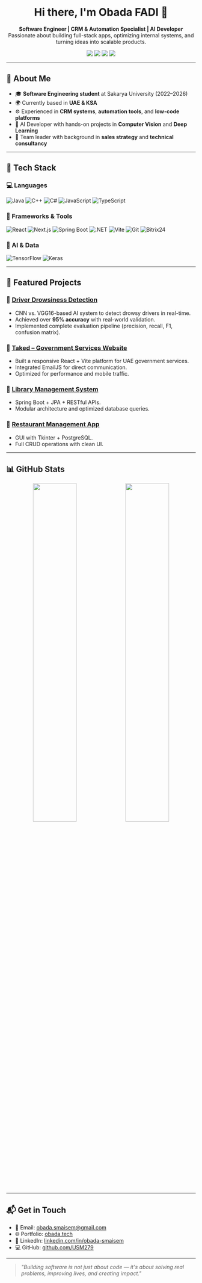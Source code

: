 <h1 align="center">Hi there, I'm Obada FADI 👋</h1>

<p align="center">
  <strong>Software Engineer | CRM & Automation Specialist | AI Developer</strong><br/>
  Passionate about building full-stack apps, optimizing internal systems, and turning ideas into scalable products.
</p>

<p align="center">
  <a href="mailto:obada.smaisem@gmail.com"><img src="https://img.shields.io/badge/email-obada.smaisem@gmail.com-red?style=for-the-badge&logo=gmail&logoColor=white"/></a>
  <a href="https://linkedin.com/in/obada-smaisem"><img src="https://img.shields.io/badge/LinkedIn-Obada_Smaisem-blue?style=for-the-badge&logo=linkedin&logoColor=white"/></a>
  <a href="https://github.com/USM279"><img src="https://img.shields.io/badge/GitHub-USM279-black?style=for-the-badge&logo=github"/></a>
  <a href="https://obadatech"><img src="https://img.shields.io/badge/Portfolio-obada.tech-orange?style=for-the-badge&logo=google-chrome&logoColor=white"/></a>
</p>

---

## 💼 About Me

- 🎓 **Software Engineering student** at Sakarya University (2022–2026)
- 🌍 Currently based in **UAE & KSA**
- ⚙️ Experienced in **CRM systems**, **automation tools**, and **low-code platforms**
- 🧠 AI Developer with hands-on projects in **Computer Vision** and **Deep Learning**
- 🤝 Team leader with background in **sales strategy** and **technical consultancy**

---

## 🚀 Tech Stack

### 💻 Languages
![Java](https://img.shields.io/badge/Java-ED8B00?style=flat&logo=java&logoColor=white)
![C++](https://img.shields.io/badge/C++-00599C?style=flat&logo=c%2B%2B&logoColor=white)
![C#](https://img.shields.io/badge/C%23-239120?style=flat&logo=c-sharp&logoColor=white)
![JavaScript](https://img.shields.io/badge/JavaScript-F7DF1E?style=flat&logo=javascript&logoColor=black)
![TypeScript](https://img.shields.io/badge/TypeScript-007ACC?style=flat&logo=typescript&logoColor=white)

### 🧱 Frameworks & Tools
![React](https://img.shields.io/badge/React-20232A?style=flat&logo=react)
![Next.js](https://img.shields.io/badge/Next.js-black?style=flat&logo=next.js)
![Spring Boot](https://img.shields.io/badge/Spring_Boot-6DB33F?style=flat&logo=spring-boot&logoColor=white)
![.NET](https://img.shields.io/badge/.NET-512BD4?style=flat&logo=dotnet)
![Vite](https://img.shields.io/badge/Vite-646CFF?style=flat&logo=vite&logoColor=white)
![Git](https://img.shields.io/badge/Git-F05032?style=flat&logo=git&logoColor=white)
![Bitrix24](https://img.shields.io/badge/Bitrix24-0099FF?style=flat&logo=bitrix24&logoColor=white)

### 🧠 AI & Data
![TensorFlow](https://img.shields.io/badge/TensorFlow-FF6F00?style=flat&logo=tensorflow&logoColor=white)
![Keras](https://img.shields.io/badge/Keras-D00000?style=flat&logo=keras&logoColor=white)

---

## 📌 Featured Projects

### 🔹 [Driver Drowsiness Detection](https://github.com/USM279/driver-drowsiness-detection)
- CNN vs. VGG16-based AI system to detect drowsy drivers in real-time.
- Achieved over **95% accuracy** with real-world validation.
- Implemented complete evaluation pipeline (precision, recall, F1, confusion matrix).

### 🔹 [Taked – Government Services Website](https://github.com/USM279/taked_web)
- Built a responsive React + Vite platform for UAE government services.
- Integrated EmailJS for direct communication.
- Optimized for performance and mobile traffic.

### 🔹 [Library Management System](https://github.com/USM279/LibraryManagement)
- Spring Boot + JPA + RESTful APIs.
- Modular architecture and optimized database queries.

### 🔹 [Restaurant Management App](https://github.com/USM279/Restaurant_managment.git)
- GUI with Tkinter + PostgreSQL.
- Full CRUD operations with clean UI.

---

## 📊 GitHub Stats

<p align="center">
  <img src="https://github-readme-stats.vercel.app/api?username=USM279&show_icons=true&theme=react&hide_border=true" width="48%" />
  <img src="https://github-readme-streak-stats.herokuapp.com?user=USM279&theme=react&hide_border=true" width="48%" />
</p>

---

## 📬 Get in Touch

- 📧 Email: [obada.smaisem@gmail.com](mailto:obada.smaisem@gmail.com)  
- 🌐 Portfolio: [obada.tech](https://obada.tech)
- 💼 LinkedIn: [linkedin.com/in/obada-smaisem](https://www.linkedin.com/in/obada-smaisem/)  
- 💻 GitHub: [github.com/USM279](https://github.com/USM279)

---

> *"Building software is not just about code — it's about solving real problems, improving lives, and creating impact."*

